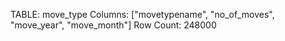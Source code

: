 TABLE: move_type
Columns: ["movetypename", "no_of_moves", "move_year", "move_month"]
Row Count: 248000
